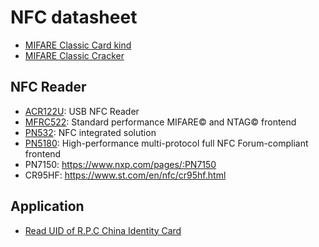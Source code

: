 # NFC datasheet

- [MIFARE Classic Card kind](MIFARE/card-kind.md)
- [MIFARE Classic Cracker](MIFARE/cracker.md)

## NFC Reader

- [ACR122U](ACR122U): USB NFC Reader
- [MFRC522](MFRC522): Standard performance MIFARE&copy; and NTAG&copy; frontend
- [PN532](PN532): NFC integrated solution
- [PN5180](PN5180): High-performance multi-protocol full NFC Forum-compliant frontend
- PN7150: <https://www.nxp.com/pages/:PN7150>
- CR95HF: <https://www.st.com/en/nfc/cr95hf.html>

## Application

- [Read UID of R.P.C China Identity Card](Note/PRC-Identify-UID.md)
